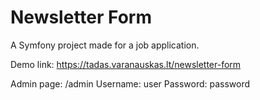 Newsletter Form
===============

A Symfony project made for a job application.

Demo link: https://tadas.varanauskas.lt/newsletter-form

Admin page: /admin
Username: user
Password: password